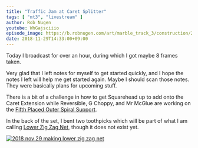 ```yaml
---
title: "Traffic Jam at Caret Splitter"
tags: [ "mt3", "livestream" ]
author: Rob Nugen
youtube: WhGajsciiio
episode_image: https://b.robnugen.com/art/marble_track_3/construction/2018/2018_nov_29_traffic_jam_overview.jpg
date: 2018-11-29T14:33:00+09:00
---
```


Today I broadcast for over an hour, during which I got maybe 8 frames
taken.

Very glad that I left notes for myself to get started quickly, and I
hope the notes I left will help me get started again.  Maybe I should
scan those notes.  They were basically plans for upcoming stuff.

There is a bit of a challenge in how to get Squarehead up to add onto
the Caret Extension while Reversible, G Choppy, and Mr McGlue  are
working on the [Fifth Placed Outer Spiral Support](/parts/005p_fifth_placed_outer_spiral_support/).

In the back of the set, I bent two toothpicks which will be part of
what I am calling [Lower Zig Zag Net](/parts/lower_zig_zag_net/), though it does not
exist yet.

[![2018 nov 29 making lower zig zag net](//b.robnugen.com/art/marble_track_3/track/parts/thumbs/2018_nov_29_making_lower_zig_zag_net.jpg)](//b.robnugen.com/art/marble_track_3/track/parts/2018_nov_29_making_lower_zig_zag_net.jpg)
